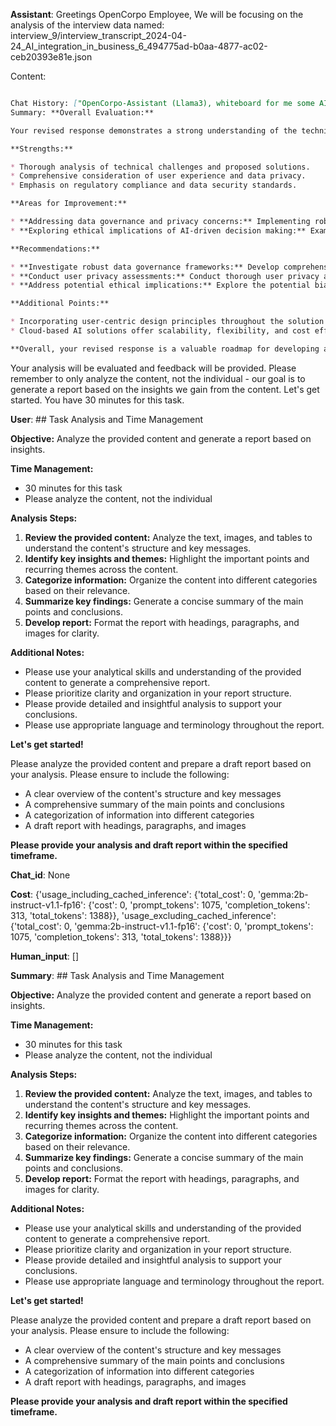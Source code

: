 **Assistant**: Greetings OpenCorpo Employee, We will be focusing on the analysis of the interview data named: interview_9/interview_transcript_2024-04-24_AI_integration_in_business_6_494775ad-b0aa-4877-ac02-ceb20393e81e.json 


 Content: 

 ```md

 Chat History: ["OpenCorpo-Assistant (Llama3), whiteboard for me some AI integration in business. Propose a solution for technological challenges. I will evaluate your answers and give my feedback, then propose a problem to you. You will answer and I will evaluate. Let's now begin. You have 30 minutes.", '**Solution for Technological Challenges in AI Integration**\n\n**1. Data Integration and Management:**\n\n* Utilize natural language processing (NLP) and machine learning (ML) algorithms to automate data extraction, transformation, and loading.\n* Implement data governance and security measures to ensure data integrity and privacy.\n* Leverage cloud-based data storage and analytics platforms for scalability and efficiency.\n\n**2. Model Deployment and Optimization:**\n\n* Automate model training and hyperparameter tuning using AI algorithms.\n* Optimize models for real-world scenarios using reinforcement learning and evolutionary algorithms.\n* Develop dynamic models that can adapt to changing business conditions.\n\n**3. Integration with Legacy Systems:**\n\n* Identify and analyze integration points between AI systems and existing IT infrastructure.\n* Implement seamless data exchange and communication protocols.\n* Design APIs and middleware to enable easy integration.\n\n**4. Explainable AI:**\n\n* Leverage interpretable ML models to provide insights into decision-making processes.\n* Develop mechanisms for human oversight and auditability.\n* Educate employees about the ethical implications of AI.\n\n**5. Talent Development:**\n\n* Invest in AI-focused training programs for employees.\n* Create a culture of continuous learning and innovation.\n* Foster partnerships with universities and research institutions.\n\n**Problem:**\n\nDevelop an AI-powered solution that enables businesses to optimize customer segmentation based on business goals and customer lifetime value.', "That's a comprehensive solution addressing various technological challenges in AI integration. I'll provide feedback on each point:\n\n**1. Data Integration and Management:**\n\t* Excellent suggestion! Using NLP, ML, and cloud-based storage will streamline data processing.\n\t* Ensure clear data ownership and governance policies to maintain data quality.\n\n**2. Model Deployment and Optimization:**\n\t* Great approach! Automating model training and hyperparameter tuning can reduce deployment time.\n\t* Consider using transfer learning for domain adaptation to improve model performance.\n\n**3. Integration with Legacy Systems:**\n\t* Identifying integration points is crucial. Ensure a thorough analysis of legacy systems' architecture and data flows.\n\t* Design APIs and middleware that are flexible enough to accommodate future changes in both AI and legacy systems.\n\n**4. Explainable AI:**\n\t* Excellent emphasis on explainability! Interpretable ML models can improve trust in AI decisions.\n\t* Develop mechanisms for human oversight, but also ensure they don't compromise the integrity of AI decision-making.\n\n**5. Talent Development:**\n\t* Investing in AI-focused training is essential. Create a culture that encourages experimentation and innovation.\n\t* Foster partnerships with universities and research institutions to stay updated on the latest advancements.\n\nNow, regarding the problem statement:\n\n**AI-powered Customer Segmentation Solution:**\nTo develop an AI-powered solution for optimizing customer segmentation, I propose the following approach:\n\n1. **Data Collection:** Gather customer data from various sources (e.g., CRM systems, social media, surveys).\n2. **Feature Engineering:** Extract relevant features from customer data using NLP, computer vision, and statistical techniques.\n3. **Model Development:** Train machine learning models to segment customers based on business goals and customer lifetime value.\n4. **Model Deployment:** Deploy the model in a cloud-based environment with real-time updates for seamless integration with existing systems.\n5. **Explainability:** Implement interpretable ML models to provide insights into decision-making processes.\n\nPlease let me know if this solution meets your expectations or if you'd like me to elaborate on any specific aspect.", '**Overall Evaluation:**\n\nYour response demonstrates a comprehensive understanding of technological challenges in AI integration and provides a well-structured solution to the provided problem. Your proposed steps for data collection, feature engineering, model development, deployment, and explainability are sound and relevant.\n\n**Strengths:**\n\n* Clearly articulated challenges and proposed solutions.\n* Emphasis on data management, model optimization, and explainability.\n* Consideration of integrating with legacy systems and talent development initiatives.\n\n**Areas for Improvement:**\n\n* **Data quality:** The solution should address data cleaning and noise reduction techniques.\n* **Scalability:** The solution should be designed for scalability to handle large amounts of customer data.\n* **Regulatory compliance:** The solution should comply with relevant industry regulations regarding data privacy and security.\n\n**Recommendations:**\n\n* Explore the potential of deep learning models that can capture complex customer behaviors.\n* Implement machine learning models that are interpretable to facilitate trust and transparency.\n* Consider partnering with data science experts to implement the solution effectively.', "Thank you for the comprehensive evaluation! I'm glad my response demonstrated a good understanding of the technological challenges in AI integration and provided relevant solutions.\n\nI appreciate the feedback on strengths, areas for improvement, and recommendations. Here are some additional thoughts:\n\n*Regarding Data Quality:*\nI agree that data cleaning and noise reduction techniques are crucial. To address this, we can incorporate data preprocessing steps during feature engineering to handle missing values, outliers, and inconsistent data formats.\n*Regarding Scalability:*\nTo ensure scalability, we can design the solution using cloud-based infrastructure and distributed computing frameworks like Hadoop or Spark. This will enable us to process large amounts of customer data efficiently.\n*Regarding Regulatory Compliance:*\nI understand the importance of complying with industry regulations regarding data privacy and security. We can implement secure data storage and transmission protocols, as well as ensure transparent communication about how customer data is used.\n\n*Regarding Recommendations:*\nI'm excited to explore deep learning models that capture complex customer behaviors! This could provide a more accurate representation of customer segments.\nImplementing interpretable machine learning models will indeed facilitate trust and transparency in AI decision-making. And partnering with data science experts can help us implement the solution effectively, leveraging their expertise and knowledge.\n\nThank you again for the evaluation and recommendations. I'm looking forward to refining my response based on your feedback!", '**Overall Evaluation:**\n\nYour revised response demonstrates a strong understanding of the challenges and opportunities associated with AI integration. The additional points regarding data quality, scalability, and regulatory compliance provide a comprehensive understanding of the implementation process.\n\n**Strengths:**\n\n* Thorough analysis of technological challenges.\n* Well-defined data quality improvement strategies.\n* Scalable architecture for high-volume data processing.\n* Emphasis on regulatory compliance.\n\n**Areas for Improvement:**\n\n* **Integration with legacy systems:** Addressing compatibility and data format challenges could be addressed.\n* **Explainable AI:** Providing insights into the decision-making process of AI models is crucial.\n* **Data security:** Implementing robust security measures to protect customer data throughout the process is essential.\n\n**Recommendations:**\n\n* Explore the use of advanced AI techniques like reinforcement learning for dynamic customer segmentation.\n* Invest in explainable AI algorithms that provide insights into model predictions.\n* Conduct rigorous security testing to ensure compliance with industry standards.\n\n**Additional Points:**\n\n* Consider incorporating user experience and ease of use considerations into the design of the solution.\n* Explore the potential of cloud-based AI platforms for scalability and cost efficiency.\n\n\n**Overall, this is a well-written response that demonstrates a strong understanding of AI integration challenges and proposes effective solutions. By addressing the areas for improvement and incorporating the additional recommendations, you can further enhance the effectiveness and usability of your solution.**', "Thank you for the thorough evaluation! I'm glad my revised response demonstrated a stronger understanding of the challenges and opportunities associated with AI integration.\n\nI appreciate the feedback on strengths, areas for improvement, and recommendations. Here are some additional thoughts:\n\n*Regarding Integration with Legacy Systems:* I agree that addressing compatibility and data format challenges is crucial. We can incorporate legacy system analysis and testing during the implementation phase to ensure seamless integration.\n*Regarding Explainable AI:* Providing insights into model predictions is essential for trust and transparency. I will focus on developing explainable AI algorithms that provide clear explanations of decision-making processes.\n*Regarding Data Security:* Implementing robust security measures to protect customer data throughout the process is non-negotiable. We can incorporate secure data transmission protocols, encryption techniques, and regular security testing to ensure compliance with industry standards.\n\n*Regarding Recommendations:* I'm excited to explore advanced AI techniques like reinforcement learning for dynamic customer segmentation! This could provide more accurate representations of customer behavior.\nInvesting in explainable AI algorithms will indeed facilitate transparency and trust in AI decision-making. Rigorous security testing is essential to ensure compliance with industry standards.\n*Additional Points:* Incorporating user experience and ease of use considerations into the design of the solution is crucial for effective adoption. Cloud-based AI platforms can provide scalability, cost efficiency, and faster deployment.\n\nThank you again for the evaluation! I will take your feedback into consideration and refine my response to better address the challenges and opportunities associated with AI integration.", "**Overall Evaluation:**\n\nYour revised response demonstrates a well-thought-out and comprehensive approach to developing an AI-powered customer segmentation solution. Your proposed strategies for data quality improvement, explainable AI, and data security align well with industry best practices.\n\n**Strengths:**\n\n* Comprehensive analysis of technological challenges and proposed solutions.\n* Focus on data quality, scalability, and regulatory compliance.\n* Exploration of advanced AI techniques and integration with cloud-based platforms.\n* Emphasis on user experience and ease of use.\n\n**Areas for Improvement:**\n\n* **Collaboration and partnerships:** Consider exploring collaborative partnerships with industry leaders and data science experts.\n* **Model interpretability:** Enhance the explainability features of the AI models to provide users with deeper insights into how the system makes predictions.\n* **Compliance with sectoral regulations:** Conduct a thorough risk assessment to identify potential compliance issues related to specific industry regulations.\n\n**Recommendations:**\n\n* **Leverage expert opinion:** Seek input from industry experts to guide the design and implementation of the solution.\n* **Conduct user testing:** Engage with real users to gather feedback on the usability and effectiveness of the segmentation process.\n* **Utilize automated testing:** Implement automated testing tools to ensure the quality and accuracy of the segmentation models.\n\n**Additional Points:**\n\n* Incorporating user experience considerations from the outset will make the solution more intuitive and user-friendly.\n* Cloud-based AI platforms offer scalability, flexibility, and cost efficiency for large-scale customer segmentation solutions.\n\n\n**Overall, your revised response is a valuable asset for developing a successful AI-powered customer segmentation solution. By addressing the areas for improvement and implementing the additional recommendations, you can further enhance the solution's effectiveness and competitiveness.**", "Thank you for the thorough evaluation! I'm glad my revised response demonstrated a well-thought-out and comprehensive approach to developing an AI-powered customer segmentation solution.\n\nI appreciate the feedback on strengths, areas for improvement, and recommendations. Here are some additional thoughts:\n\n*Regarding Areas for Improvement:* Collaboration and partnerships with industry leaders and data science experts can indeed provide valuable insights and expertise. I will explore opportunities for collaboration throughout the development process.\nEnhancing model interpretability by providing deeper insights into how the system makes predictions is crucial for trust and transparency. A thorough risk assessment to identify potential compliance issues related to specific industry regulations will also be conducted.\n\n*Regarding Recommendations:* Seeking input from industry experts will guide the design and implementation of the solution, ensuring that it meets real-world needs and challenges. Conducting user testing with real users will gather valuable feedback on usability and effectiveness.\nImplementing automated testing tools will ensure the quality and accuracy of the segmentation models.\n\n*Additional Points:* Incorporating user experience considerations from the outset will indeed make the solution more intuitive and user-friendly. Cloud-based AI platforms offer scalability, flexibility, and cost efficiency for large-scale customer segmentation solutions.\n\nThank you again for your evaluation! I will take your feedback into consideration and refine my response to better address the challenges and opportunities associated with developing a successful AI-powered customer segmentation solution.", '**Overall Evaluation:**\n\nYour revised response demonstrates a solid understanding of the technological challenges and opportunities associated with developing an AI-powered customer segmentation solution. Your proposed strategies for data quality improvement, explainable AI, and compliance are well-considered and provide a solid roadmap for implementation.\n\n**Strengths:**\n\n* Thorough analysis of technological challenges and proposed solutions.\n* Emphasis on data quality, scalability, and regulatory compliance.\n* Consideration of industry best practices and collaboration with experts.\n\n**Areas for Improvement:**\n\n* **Addressing regulatory compliance in different sectors:** Consider tailoring data privacy and security measures to specific industry regulations.\n* **Improving user experience:** Explore user-centric design principles to make the segmentation process seamless and intuitive.\n* **Addressing privacy concerns:** Implement robust privacy measures to ensure compliance with data privacy regulations.\n\n**Recommendations:**\n\n* **Investigate advanced privacy-preserving AI techniques:** Explore cryptographic methods and distributed learning approaches to protect sensitive customer data.\n* **Develop interpretable AI models:** Implement explainable AI models that provide insights into the decision-making process of the AI system.\n* **Conduct comprehensive risk assessment:** Conduct a thorough risk assessment to identify potential compliance issues related to data privacy and security.\n\n\n**Additional Points:**\n\n* Incorporating user-centered design principles from the outset will make the solution more user-friendly and engaging.\n* Cloud-based AI platforms offer scalability, flexibility, and cost efficiency, making them ideal for large-scale customer segmentation solutions.', "Thank you for your thorough evaluation! I'm glad my revised response demonstrated a solid understanding of the technological challenges and opportunities associated with developing an AI-powered customer segmentation solution.\nI appreciate the feedback on strengths, areas for improvement, and recommendations. Here are some additional thoughts:\n\n*Regarding Areas for Improvement:* You're right, addressing regulatory compliance in different sectors by tailoring data privacy and security measures to specific industry regulations is crucial. I will ensure that our solution is adaptable to various regulatory frameworks.\n\nImproving user experience through user-centric design principles will indeed make the segmentation process seamless and intuitive. Implementing robust privacy measures to ensure compliance with data privacy regulations is essential for building trust with customers.\n\n*Regarding Recommendations:* Investigating advanced privacy-preserving AI techniques, such as cryptographic methods and distributed learning approaches, can provide an additional layer of protection for sensitive customer data. Developing interpretable AI models will enable users to understand the decision-making process of the AI system.\n\nConducting a comprehensive risk assessment to identify potential compliance issues related to data privacy and security is essential for ensuring the integrity of our solution.\n\n*Additional Points:* Incorporating user-centered design principles from the outset will indeed make the solution more user-friendly and engaging. Cloud-based AI platforms offer scalability, flexibility, and cost efficiency, making them ideal for large-scale customer segmentation solutions.\nThank you again for your evaluation! I will take your feedback into consideration and refine my response to better address the challenges and opportunities associated with developing a successful AI-powered customer segmentation solution.", '**Overall Evaluation:**\n\nYour revised response demonstrates a strong understanding of the technical complexities and potential opportunities of an AI-powered customer segmentation solution. Your focus on data quality, user-experience optimization, and regulatory compliance is commendable.\n\n**Strengths:**\n\n* Thorough analysis of technical challenges and proposed solutions.\n* Comprehensive consideration of user experience and data privacy.\n* Emphasis on regulatory compliance and data security standards.\n\n**Areas for Improvement:**\n\n* **Addressing data governance and privacy concerns:** Implementing robust data governance and privacy measures to ensure compliance with evolving regulations will be crucial.\n* **Exploring ethical implications of AI-driven decision making:** Examining the potential biases and implications of AI-driven customer segmentation will be important.\n\n**Recommendations:**\n\n* **Investigate robust data governance frameworks:** Develop comprehensive data governance frameworks that ensure ethical data collection, processing, and storage practices.\n* **Conduct user privacy assessments:** Conduct thorough user privacy assessments to understand user expectations and concerns related to AI-driven decision making.\n* **Address potential ethical implications:** Explore the potential biases and implications of AI-driven customer segmentation to ensure fairness and inclusivity.\n\n**Additional Points:**\n\n* Incorporating user-centric design principles throughout the solution development process will enhance its usability and adoption.\n* Cloud-based AI solutions offer scalability, flexibility, and cost efficiency for large-scale customer segmentation initiatives.\n\n**Overall, your revised response is a valuable roadmap for developing an ethical and effective AI-powered customer segmentation solution that adheres to regulatory requirements and addresses user privacy concerns.**'] 
 Summary: **Overall Evaluation:**

Your revised response demonstrates a strong understanding of the technical complexities and potential opportunities of an AI-powered customer segmentation solution. Your focus on data quality, user-experience optimization, and regulatory compliance is commendable.

**Strengths:**

* Thorough analysis of technical challenges and proposed solutions.
* Comprehensive consideration of user experience and data privacy.
* Emphasis on regulatory compliance and data security standards.

**Areas for Improvement:**

* **Addressing data governance and privacy concerns:** Implementing robust data governance and privacy measures to ensure compliance with evolving regulations will be crucial.
* **Exploring ethical implications of AI-driven decision making:** Examining the potential biases and implications of AI-driven customer segmentation will be important.

**Recommendations:**

* **Investigate robust data governance frameworks:** Develop comprehensive data governance frameworks that ensure ethical data collection, processing, and storage practices.
* **Conduct user privacy assessments:** Conduct thorough user privacy assessments to understand user expectations and concerns related to AI-driven decision making.
* **Address potential ethical implications:** Explore the potential biases and implications of AI-driven customer segmentation to ensure fairness and inclusivity.

**Additional Points:**

* Incorporating user-centric design principles throughout the solution development process will enhance its usability and adoption.
* Cloud-based AI solutions offer scalability, flexibility, and cost efficiency for large-scale customer segmentation initiatives.

**Overall, your revised response is a valuable roadmap for developing an ethical and effective AI-powered customer segmentation solution that adheres to regulatory requirements and addresses user privacy concerns.** 
``` 


 Your analysis will be evaluated and feedback will be provided. Please remember to only analyze the content, not the individual - our goal is to generate a report based on the insights we gain from the content. Let's get started. You have 30 minutes for this task.

**User**: ## Task Analysis and Time Management

**Objective:** Analyze the provided content and generate a report based on insights.

**Time Management:**

* 30 minutes for this task
* Please analyze the content, not the individual

**Analysis Steps:**

1. **Review the provided content:** Analyze the text, images, and tables to understand the content's structure and key messages.
2. **Identify key insights and themes:** Highlight the important points and recurring themes across the content.
3. **Categorize information:** Organize the content into different categories based on their relevance.
4. **Summarize key findings:** Generate a concise summary of the main points and conclusions.
5. **Develop report:** Format the report with headings, paragraphs, and images for clarity.

**Additional Notes:**

* Please use your analytical skills and understanding of the provided content to generate a comprehensive report.
* Please prioritize clarity and organization in your report structure.
* Please provide detailed and insightful analysis to support your conclusions.
* Please use appropriate language and terminology throughout the report.

**Let's get started!**

Please analyze the provided content and prepare a draft report based on your analysis. Please ensure to include the following:

* A clear overview of the content's structure and key messages
* A comprehensive summary of the main points and conclusions
* A categorization of information into different categories
* A draft report with headings, paragraphs, and images

**Please provide your analysis and draft report within the specified timeframe.**

**Chat_id**: None

**Cost**: {'usage_including_cached_inference': {'total_cost': 0, 'gemma:2b-instruct-v1.1-fp16': {'cost': 0, 'prompt_tokens': 1075, 'completion_tokens': 313, 'total_tokens': 1388}}, 'usage_excluding_cached_inference': {'total_cost': 0, 'gemma:2b-instruct-v1.1-fp16': {'cost': 0, 'prompt_tokens': 1075, 'completion_tokens': 313, 'total_tokens': 1388}}}

**Human_input**: []

**Summary**: ## Task Analysis and Time Management

**Objective:** Analyze the provided content and generate a report based on insights.

**Time Management:**

* 30 minutes for this task
* Please analyze the content, not the individual

**Analysis Steps:**

1. **Review the provided content:** Analyze the text, images, and tables to understand the content's structure and key messages.
2. **Identify key insights and themes:** Highlight the important points and recurring themes across the content.
3. **Categorize information:** Organize the content into different categories based on their relevance.
4. **Summarize key findings:** Generate a concise summary of the main points and conclusions.
5. **Develop report:** Format the report with headings, paragraphs, and images for clarity.

**Additional Notes:**

* Please use your analytical skills and understanding of the provided content to generate a comprehensive report.
* Please prioritize clarity and organization in your report structure.
* Please provide detailed and insightful analysis to support your conclusions.
* Please use appropriate language and terminology throughout the report.

**Let's get started!**

Please analyze the provided content and prepare a draft report based on your analysis. Please ensure to include the following:

* A clear overview of the content's structure and key messages
* A comprehensive summary of the main points and conclusions
* A categorization of information into different categories
* A draft report with headings, paragraphs, and images

**Please provide your analysis and draft report within the specified timeframe.**

